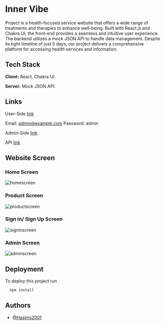 # Inner Vibe

Project is a health-focused service website that offers a wide range of treatments and therapies to enhance well-being. Built with React.js and Chakra UI, the front-end provides a seamless and intuitive user experience. The backend utilizes a mock JSON API to handle data management. Despite its tight timeline of just 5 days, our project delivers a comprehensive platform for accessing health services and information.

## Tech Stack

**Client:** React, Chakra UI.

**Server:** Mock JSON API.

## Links

User-Side [link](https://innervibe.vercel.app/)

Email: admin@example.com
Password: admin

Admin-Side [link](https://innervibe.vercel.app/Admin)

API [link](https://inner-vibe.onrender.com/)

## Website Screen

### Home Screen

![homescreen](https://github.com/Hasims2001/quirky-toothpaste-7817/assets/58412185/62d25c24-521c-4bdd-ac57-d48bbd80f71d)

### Product Screen
![productscreen](https://github.com/Hasims2001/quirky-toothpaste-7817/assets/58412185/3c7c4ea5-75bf-4d2f-a858-39e73d6370d8)


### Sign in/ Sign Up Screen

![signinscreen](https://github.com/Hasims2001/quirky-toothpaste-7817/assets/58412185/0dbb9988-4206-4526-8384-4541db9fc9b5)


### Admin Screen

![adminscreen](https://github.com/Hasims2001/quirky-toothpaste-7817/assets/58412185/1d0010c1-4cb0-4522-be12-f7cce1732b62)


## Deployment

To deploy this project run

```bash
  npm install
```

## Authors

- [@Hasims2001](https://github.com/Hasims2001)
